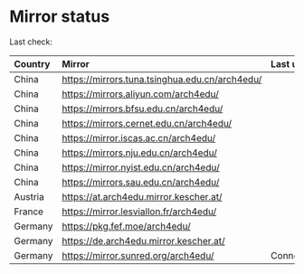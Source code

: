 <script src="./time.js"></script>
# Mirror status
Last check: <script type="text/javascript">localize(1728595283.349189);</script>

|Country|Mirror|Last update|
|:------|:-----|:----------|
|China|https://mirrors.tuna.tsinghua.edu.cn/arch4edu/|<script type="text/javascript">localize(1728542634);</script>|
|China|https://mirrors.aliyun.com/arch4edu/|<script type="text/javascript">localize(1728542634);</script>|
|China|https://mirrors.bfsu.edu.cn/arch4edu/|<script type="text/javascript">localize(1728542634);</script>|
|China|https://mirrors.cernet.edu.cn/arch4edu/|<script type="text/javascript">localize(1728542634);</script>|
|China|https://mirror.iscas.ac.cn/arch4edu/|<script type="text/javascript">localize(1728542634);</script>|
|China|https://mirrors.nju.edu.cn/arch4edu/|<script type="text/javascript">localize(1728499365);</script>|
|China|https://mirror.nyist.edu.cn/arch4edu/|<script type="text/javascript">localize(1728542634);</script>|
|China|https://mirrors.sau.edu.cn/arch4edu/|<script type="text/javascript">localize(1728542634);</script>|
|Austria|https://at.arch4edu.mirror.kescher.at/|<script type="text/javascript">localize(1728542634);</script>|
|France|https://mirror.lesviallon.fr/arch4edu/|<script type="text/javascript">localize(1728542634);</script>|
|Germany|https://pkg.fef.moe/arch4edu/|<script type="text/javascript">localize(1728542634);</script>|
|Germany|https://de.arch4edu.mirror.kescher.at/|<script type="text/javascript">localize(1728542634);</script>|
|Germany|https://mirror.sunred.org/arch4edu/|ConnectionError|

<script src="./tablefilter/tablefilter.js"></script>
<script src="./table.js"></script>